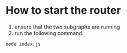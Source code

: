 # How to start the router

1. ensure that the two subgraphs are running
2. run the following command:

```shell
node index.js
```
